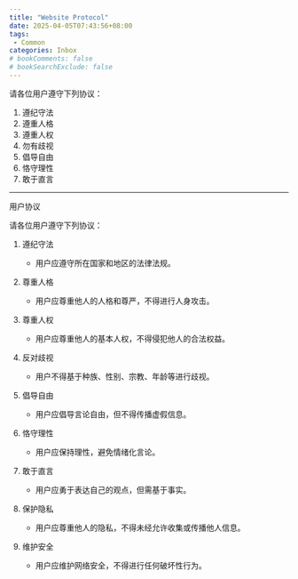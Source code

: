 ```yaml
---
title: "Website Protocol"
date: 2025-04-05T07:43:56+08:00
tags: 
 - Common
categories: Inbox
# bookComments: false
# bookSearchExclude: false
---
```


请各位用户遵守下列协议：

1. 遵纪守法
2. 遵重人格
3. 遵重人权
4. 勿有歧视
5. 倡导自由
6. 恪守理性
7. 敢于直言

---

用户协议

请各位用户遵守下列协议：

1. 遵纪守法
   - 用户应遵守所在国家和地区的法律法规。

2. 尊重人格
   - 用户应尊重他人的人格和尊严，不得进行人身攻击。

3. 尊重人权
   - 用户应尊重他人的基本人权，不得侵犯他人的合法权益。

4. 反对歧视
   - 用户不得基于种族、性别、宗教、年龄等进行歧视。

5. 倡导自由
   - 用户应倡导言论自由，但不得传播虚假信息。

6. 恪守理性
   - 用户应保持理性，避免情绪化言论。

7. 敢于直言
   - 用户应勇于表达自己的观点，但需基于事实。

8. 保护隐私
   - 用户应尊重他人的隐私，不得未经允许收集或传播他人信息。

9. 维护安全
   - 用户应维护网络安全，不得进行任何破坏性行为。
